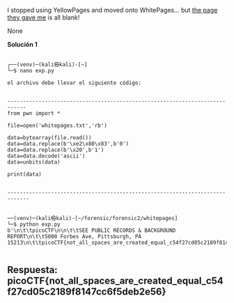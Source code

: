 
I stopped using YellowPages and moved onto WhitePages... but [the page they gave me](https://jupiter.challenges.picoctf.org/static/74274b96fe966126a1953c80762af80d/whitepages.txt) is all blank!


None


**Solución 1**

```

┌──(venv)─(kali㉿kali)-[~]
└─$ nano exp.py

el archivo debe llevar el siguiente código:


----------------------------------------------------------------------------
from pwn import *

file=open('whitepages.txt','rb')

data=bytearray(file.read())
data=data.replace(b'\xe2\x80\x83',b'0')
data=data.replace(b'\x20',b'1')
data=data.decode('ascii')
data=unbits(data)

print(data)


-----------------------------------------------------------------------------


──(venv)─(kali㉿kali)-[~/forensic/forensic2/whitepages]
└─$ python exp.py 
b'\n\t\tpicoCTF\n\n\t\tSEE PUBLIC RECORDS & BACKGROUND REPORT\n\t\t5000 Forbes Ave, Pittsburgh, PA 15213\n\t\tpicoCTF{not_all_spaces_are_created_equal_c54f27cd05c2189f8147cc6f5deb2e56}\n\t\t'
  

```


## Respuesta: **picoCTF{not_all_spaces_are_created_equal_c54f27cd05c2189f8147cc6f5deb2e56}**
